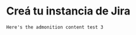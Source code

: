 # Creá tu instancia de Jira

```{admonition} Here's your admonition
Here's the admonition content test 3
```